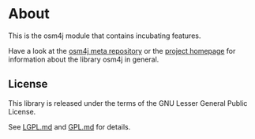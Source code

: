 # About

This is the osm4j module that contains incubating features.

Have a look at the [osm4j meta repository](https://github.com/topobyte/osm4j) or
the [project homepage](http://www.jaryard.com/projects/osm4j/index.html) for
information about the library osm4j in general.

## License

This library is released under the terms of the GNU Lesser General Public
License.

See [LGPL.md](LGPL.md) and [GPL.md](GPL.md) for details.
